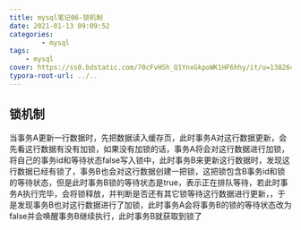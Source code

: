 ```yaml
---
title: mysql笔记06-锁机制
date: 2021-01-13 09:09:52
categories: 
		- mysql
tags: 
	- mysql
cover: https://ss0.bdstatic.com/70cFvHSh_Q1YnxGkpoWK1HF6hhy/it/u=138264622,1709438672&fm=26&gp=0.jpg
typora-root-url: ../..
---
```


## 锁机制

当事务A更新一行数据时，先把数据读入缓存页，此时事务A对这行数据更新，会先看这行数据有没有加锁，如果没有加锁的话，事务A将会对这行数据进行加锁，将自己的事务id和等待状态false写入锁中，此时事务B来更新这行数据时，发现这行数据已经有锁了，事务B也会对这行数据创建一把锁，这把锁包含B事务id和锁的等待状态，但是此时事务B锁的等待状态是true，表示正在排队等待，若此时事务A执行完毕，会将锁释放，并判断是否还有其它锁等待这行数据进行更新，，于是发现事务B也对这行数据进行了加锁，此时事务A会将事务B的锁的等待状态改为false并会唤醒事务B继续执行，此时事务B就获取到锁了